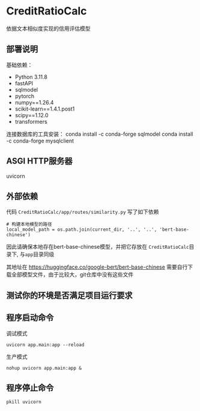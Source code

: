 # CreditRatioCalc

依据文本相似度实现的信用评估模型

## 部署说明
基础依赖：

* Python 3.11.8
* fastAPI
* sqlmodel
* pytorch
* numpy==1.26.4
* scikit-learn==1.4.1.post1
* scipy==1.12.0
* transformers

连接数据库的工具安装：
conda install -c conda-forge sqlmodel
conda install -c conda-forge mysqlclient

## ASGI HTTP服务器
uvicorn

## 外部依赖
代码 `CreditRatioCalc/app/routes/similarity.py` 写了如下依赖
```
# 构建本地模型的路径
local_model_path = os.path.join(current_dir, '..', '..', 'bert-base-chinese')
```
因此请确保本地存在bert-base-chinese模型，并把它存放在 `CreditRatioCalc`目录下, 与`app`目录同级

其地址在 https://huggingface.co/google-bert/bert-base-chinese
需要自行下载全部模型文件，由于比较大，git仓库中没有这些文件


## 测试你的环境是否满足项目运行要求


## 程序启动命令

调试模式
```
uvicorn app.main:app --reload
```    

生产模式
```
nohup uvicorn app.main:app &
```

## 程序停止命令
```
pkill uvicorn
```

